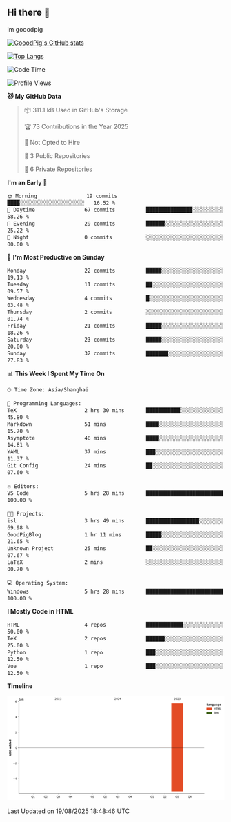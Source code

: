 ## Hi there 👋
im gooodpig

[![GooodPig's GitHub stats](https://github-readme-stats.vercel.app/api?username=gooodpig&count_private=true&show_icons=true)](https://github.com/anuraghazra/github-readme-stats)

[![Top Langs](https://github-readme-stats.vercel.app/api/top-langs/?username=gooodpig&layout=compact)](https://github.com/anuraghazra/github-readme-stats)

<!--START_SECTION:waka-->
![Code Time](http://img.shields.io/badge/Code%20Time-32%20hrs%2032%20mins-blue)

![Profile Views](http://img.shields.io/badge/Profile%20Views-58-blue)

**🐱 My GitHub Data** 

> 📦 311.1 kB Used in GitHub's Storage 
 > 
> 🏆 73 Contributions in the Year 2025
 > 
> 🚫 Not Opted to Hire
 > 
> 📜 3 Public Repositories 
 > 
> 🔑 6 Private Repositories 
 > 
**I'm an Early 🐤** 

```text
🌞 Morning                19 commits          ████░░░░░░░░░░░░░░░░░░░░░   16.52 % 
🌆 Daytime                67 commits          ███████████████░░░░░░░░░░   58.26 % 
🌃 Evening                29 commits          ██████░░░░░░░░░░░░░░░░░░░   25.22 % 
🌙 Night                  0 commits           ░░░░░░░░░░░░░░░░░░░░░░░░░   00.00 % 
```
📅 **I'm Most Productive on Sunday** 

```text
Monday                   22 commits          █████░░░░░░░░░░░░░░░░░░░░   19.13 % 
Tuesday                  11 commits          ██░░░░░░░░░░░░░░░░░░░░░░░   09.57 % 
Wednesday                4 commits           █░░░░░░░░░░░░░░░░░░░░░░░░   03.48 % 
Thursday                 2 commits           ░░░░░░░░░░░░░░░░░░░░░░░░░   01.74 % 
Friday                   21 commits          █████░░░░░░░░░░░░░░░░░░░░   18.26 % 
Saturday                 23 commits          █████░░░░░░░░░░░░░░░░░░░░   20.00 % 
Sunday                   32 commits          ███████░░░░░░░░░░░░░░░░░░   27.83 % 
```


📊 **This Week I Spent My Time On** 

```text
🕑︎ Time Zone: Asia/Shanghai

💬 Programming Languages: 
TeX                      2 hrs 30 mins       ███████████░░░░░░░░░░░░░░   45.80 % 
Markdown                 51 mins             ████░░░░░░░░░░░░░░░░░░░░░   15.70 % 
Asymptote                48 mins             ████░░░░░░░░░░░░░░░░░░░░░   14.81 % 
YAML                     37 mins             ███░░░░░░░░░░░░░░░░░░░░░░   11.37 % 
Git Config               24 mins             ██░░░░░░░░░░░░░░░░░░░░░░░   07.60 % 

🔥 Editors: 
VS Code                  5 hrs 28 mins       █████████████████████████   100.00 % 

🐱‍💻 Projects: 
isl                      3 hrs 49 mins       █████████████████░░░░░░░░   69.98 % 
GoodPigBlog              1 hr 11 mins        █████░░░░░░░░░░░░░░░░░░░░   21.65 % 
Unknown Project          25 mins             ██░░░░░░░░░░░░░░░░░░░░░░░   07.67 % 
LaTeX                    2 mins              ░░░░░░░░░░░░░░░░░░░░░░░░░   00.70 % 

💻 Operating System: 
Windows                  5 hrs 28 mins       █████████████████████████   100.00 % 
```

**I Mostly Code in HTML** 

```text
HTML                     4 repos             ████████████░░░░░░░░░░░░░   50.00 % 
TeX                      2 repos             ██████░░░░░░░░░░░░░░░░░░░   25.00 % 
Python                   1 repo              ███░░░░░░░░░░░░░░░░░░░░░░   12.50 % 
Vue                      1 repo              ███░░░░░░░░░░░░░░░░░░░░░░   12.50 % 
```



**Timeline**

![Lines of Code chart](https://raw.githubusercontent.com/gooodpig/gooodpig/main/assets/bar_graph.png)


 Last Updated on 19/08/2025 18:48:46 UTC
<!--END_SECTION:waka-->


<!--
**gooodpig/gooodpig** is a ✨ _special_ ✨ repository because its `README.md` (this file) appears on your GitHub profile.

Here are some ideas to get you started:

- 🔭 I’m currently working on ...
- 🌱 I’m currently learning ...
- 👯 I’m looking to collaborate on ...
- 🤔 I’m looking for help with ...
- 💬 Ask me about ...
- 📫 How to reach me: ...
- 😄 Pronouns: ...
- ⚡ Fun fact: ...
-->
